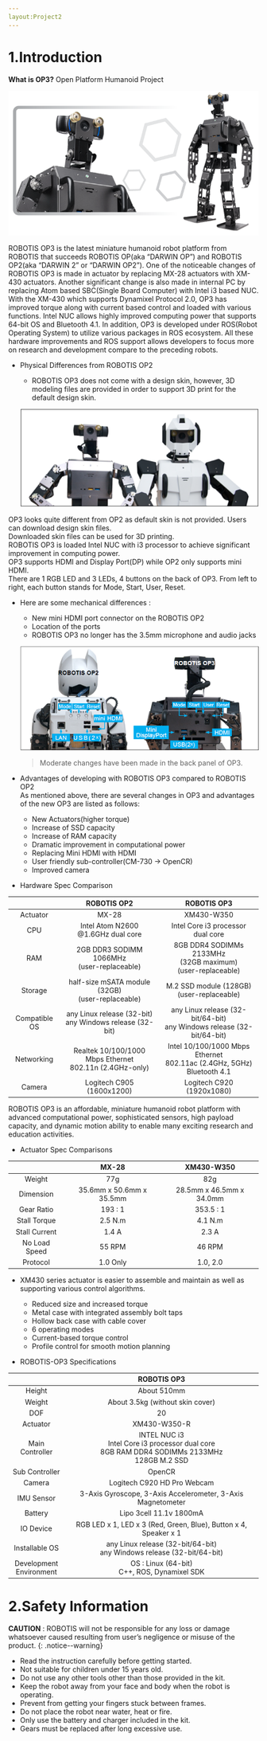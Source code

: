 ```yaml
---
layout:Project2
---
```




# 1.Introduction

**What is OP3?**
Open Platform Humanoid Project

![](/images/op3/op3_product.png)

ROBOTIS OP3 is the latest miniature humanoid robot platform from ROBOTIS that succeeds ROBOTIS OP(aka “DARWIN OP”) and ROBOTIS OP2(aka “DARWIN 2” or “DARWIN OP2”). One of the noticeable changes of ROBOTIS OP3 is made in actuator by replacing MX-28 actuators with XM-430 actuators. Another significant change is also made in internal PC by replacing Atom based SBC(Single Board Computer) with Intel i3 based NUC. With the XM-430 which supports Dynamixel Protocol 2.0, OP3 has improved torque along with current based control and loaded with various functions. Intel NUC allows highly improved computing power that supports 64-bit OS and Bluetooth 4.1. In addition, OP3 is developed under ROS(Robot Operating System) to utilize various packages in ROS ecosystem. All these hardware improvements and ROS support allows developers to focus more on research and development compare to the preceding robots.

- Physical Differences from ROBOTIS OP2  
  - ROBOTIS OP3 does not come with a design skin, however, 3D modeling files are provided in order to support 3D print for the default design skin.

  ![](/images/op3/op3_002.png)

OP3 looks quite different from OP2 as default skin is not provided. Users can download design skin files.  
Downloaded skin files can be used for 3D printing.  
ROBOTIS OP3 is loaded Intel NUC with i3 processor to achieve significant improvement in computing power.  
OP3 supports HDMI and Display Port(DP) while OP2 only supports mini HDMI.  
There are 1 RGB LED and 3 LEDs, 4 buttons on the back of OP3. From left to right, each button stands for Mode, Start, User, Reset.

- Here are some mechanical differences :
  - New mini HDMI port connector on the ROBOTIS OP2
  - Location of the ports
  - ROBOTIS OP3 no longer has the 3.5mm microphone and audio jacks

  ![](/images/op3/op3_003.png)

  > Moderate changes have been made in the back panel of OP3.

- Advantages of developing with ROBOTIS OP3 compared to ROBOTIS OP2  
  As mentioned above, there are several changes in OP3 and advantages of the new OP3 are listed as follows:
  - New Actuators(higher torque)
  - Increase of SSD capacity
  - Increase of RAM capacity
  - Dramatic improvement in computational power
  - Replacing Mini HDMI with HDMI
  - User friendly sub-controller(CM-730 → OpenCR)
  - Improved camera

- Hardware Spec Comparison

|               |                         ROBOTIS OP2                          |                                   ROBOTIS OP3                                   |
|:-------------:|:------------------------------------------------------------:|:-------------------------------------------------------------------------------:|
|   Actuator    |                            MX-28                             |                                   XM430-W350                                    |
|      CPU      |           Intel Atom N2600<br />@1.6GHz dual core            |                     Intel Core i3 processor<br />dual core                      |
|      RAM      |       2GB DDR3 SODIMM 1066MHz<br />(user-replaceable)        |      8GB DDR4 SODIMMs 2133MHz<br />(32GB maximum)<br />(user-replaceable)       |
|    Storage    |    half-size mSATA module (32GB)<br />(user-replaceable)     |                 M.2 SSD module (128GB)<br />(user-replaceable)                  |
| Compatible OS | any Linux release (32-bit)<br />any Windows release (32-bit) |   any Linux release (32-bit/64-bit)<br />any Windows release (32-bit/64-bit)    |
|  Networking   | Realtek 10/100/1000 Mbps Ethernet<br />802.11n (2.4GHz-only) | Intel 10/100/1000 Mbps Ethernet<br />802.11ac (2.4GHz, 5GHz)<br />Bluetooth 4.1 |
|    Camera     |                  Logitech C905 (1600x1200)                   |                            Logitech C920 (1920x1080)                            |

ROBOTIS OP3 is an affordable, miniature humanoid robot platform with advanced computational power, sophisticated sensors, high payload capacity, and dynamic motion ability to enable many exciting research and education activities.

- Actuator Spec Comparisons

|               |          MX-28           |        XM430-W350        |
|:-------------:|:------------------------:|:------------------------:|
|    Weight     |           77g            |           82g            |
|   Dimension   | 35.6mm x 50.6mm x 35.5mm | 28.5mm x 46.5mm x 34.0mm |
|  Gear Ratio   |         193 : 1          |        353.5 : 1         |
| Stall Torque  |         2.5 N.m          |         4.1 N.m          |
| Stall Current |          1.4 A           |          2.3 A           |
| No Load Speed |          55 RPM          |          46 RPM          |
|   Protocol    |         1.0 Only         |         1.0, 2.0         |

- XM430 series actuator is easier to assemble and maintain as well as supporting various control algorithms.
  - Reduced size and increased torque
  - Metal case with integrated assembly bolt taps
  - Hollow back case with cable cover
  - 6 operating modes
  - Current-based torque control
  - Profile control for smooth motion planning

- ROBOTIS-OP3 Specifications

|                              |                                               ROBOTIS OP3                                                |
|:----------------------------:|:--------------------------------------------------------------------------------------------------------:|
|            Height            |                                               About 510mm                                                |
|            Weight            |                                     About 3.5kg (without skin cover)                                     |
|             DOF              |                                                    20                                                    |
|           Actuator           |                                               XM430-W350-R                                               |
|       Main Controller        | INTEL NUC i3<br />Intel Core i3 processor dual core<br />8GB RAM DDR4 SODIMMs 2133MHz<br />128GB M.2 SSD |
|        Sub Controller        |                                                  OpenCR                                                  |
|            Camera            |                                       Logitech C920 HD Pro Webcam                                        |
|          IMU Sensor          |                       3-Axis Gyroscope, 3-Axis Accelerometer, 3-Axis Magnetometer                        |
|           Battery            |                                         Lipo 3cell 11.1v 1800mA                                          |
|          IO Device           |                     RGB LED x 1, LED x 3 (Red, Green, Blue), Button x 4, Speaker x 1                     |
|        Installable OS        |                any Linux release (32-bit/64-bit)<br />any Windows release (32-bit/64-bit)                |
| Development<br />Environment |                             OS : Linux (64-bit)<br />C++, ROS, Dynamixel SDK                             |


# 2.Safety Information

**CAUTION** : ROBOTIS will not be responsible for any loss or damage whatsoever caused resulting from user’s negligence or misuse of the product.
{: .notice--warning}

- Read the instruction carefully before getting started.
- Not suitable for children under 15 years old.
- Do not use any other tools other than those provided in the kit.
- Keep the robot away from your face and body when the robot is operating.
- Prevent from getting your fingers stuck between frames.
- Do not place the robot near water, heat or fire.
- Only use the battery and charger included in the kit.
- Gears must be replaced after long excessive use.
